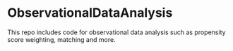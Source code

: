 # ObservationalDataAnalysis
This repo includes code for observational data analysis such as propensity score weighting, matching and more.
